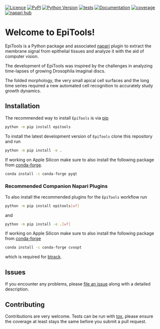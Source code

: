 [![Licence](https://img.shields.io/pypi/l/epitools.svg?color=green)](https://raw.githubusercontent.com/epitools/epitools/main/LICENCE.md)
[![PyPI](https://img.shields.io/pypi/v/epitools.svg?color=green)](https://pypi.org/project/epitools)
[![Python Version](https://img.shields.io/pypi/pyversions/epitools.svg?color=green)](https://python.org)
[![tests](https://github.com/epitools/epitools/actions/workflows/test.yml/badge.svg)](https://github.com/epitools/epitools/actions/workflows/test.yml)
[![Documentation](https://readthedocs.org/projects/epitools/badge/?version=latest)](https://epitools.readthedocs.io/en/latest/?badge=latest)
[![coverage](https://coveralls.io/repos/github/epitools/epitools/badge.svg?branch=main)](https://coveralls.io/github/epitools/epitools?branch=main)
[![napari hub](https://img.shields.io/endpoint?url=https://api.napari-hub.org/shields/epitools)](https://napari-hub.org/plugins/epitools)

# Welcome to EpiTools!

EpiTools is a Python package and associated [napari](https://napari.org/stable/) plugin to extract the membrane signal from epithelial tissues and analyze it with the aid of computer vision.

The development of EpiTools was inspired by the challenges in analyzing time-lapses of growing Drosophila imaginal discs.

The folded morphology, the very small apical cell surfaces and the long time series required a new automated cell recognition to accurately study growth dynamics.

## Installation

The recommended way to install `EpiTools` is via
[pip](https://pypi.org/project/pip)

```sh
python -m pip install epitools
```

To install the latest development version of `EpiTools` clone this repository
and run

```sh
python -m pip install -e .
```

If working on Apple Silicon make sure to also install the following package from
[conda-forge](https://conda-forge.org).

```sh
conda install -c conda-forge pyqt
```

### Recommended Companion Napari Plugins

To also install the recommended plugins for the `EpiTools` workflow run

```sh
python -m pip install epitools[wf]
```

and

```sh
python -m pip install -e .[wf]
```

If working on Apple Silicon make sure to also install the following package from
[conda-forge](https://conda-forge.org)

```sh
conda install -c conda-forge cvxopt
```

which is required for [btrack](https://github.com/quantumjot/btrack).

## Issues

If you encounter any problems, please
[file an issue](https://github.com/epitools/epitools/issues) along with a
detailed description.

## Contributing

Contributions are very welcome. Tests can be run with [tox](https://tox.wiki),
please ensure the coverage at least stays the same before you submit a pull request.
